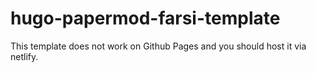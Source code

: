# hugo-papermod-farsi-template

This template does not work on Github Pages and you should host it via netlify. 